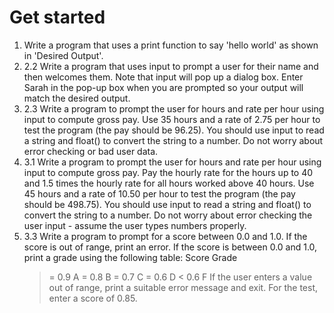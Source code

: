 # Get started

1. Write a program that uses a print function to say 'hello world' as shown in 'Desired Output'.
2. 2.2 Write a program that uses input to prompt a user for their name and then welcomes them. Note that input will pop up a dialog box. Enter Sarah in the pop-up box when you are prompted so your output will match the desired output.
3. 2.3 Write a program to prompt the user for hours and rate per hour using input to compute gross pay. Use 35 hours and a rate of 2.75 per hour to test the program (the pay should be 96.25). You should use input to read a string and float() to convert the string to a number. Do not worry about error checking or bad user data.
4. 3.1 Write a program to prompt the user for hours and rate per hour using input to compute gross pay. Pay the hourly rate for the hours up to 40 and 1.5 times the hourly rate for all hours worked above 40 hours. Use 45 hours and a rate of 10.50 per hour to test the program (the pay should be 498.75). You should use input to read a string and float() to convert the string to a number. Do not worry about error checking the user input - assume the user types numbers properly.
5. 3.3 Write a program to prompt for a score between 0.0 and 1.0. If the score is out of range, print an error. If the score is between 0.0 and 1.0, print a grade using the following table:
   Score Grade
   > = 0.9 A
   > = 0.8 B
   > = 0.7 C
   > = 0.6 D
   > < 0.6 F
   > If the user enters a value out of range, print a suitable error message and exit. For the test, enter a score of 0.85.
